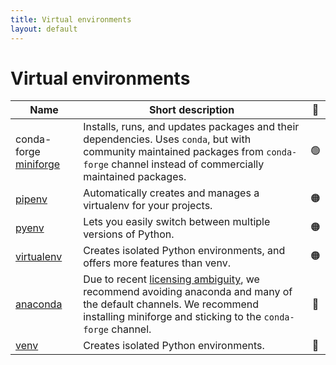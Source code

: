 ```yaml
---
title: Virtual environments
layout: default
---
```


# Virtual environments

| Name                    | Short description                                                                                                                                                                                     | 🚦  |
| ----------------------- | ----------------------------------------------------------------------------------------------------------------------------------------------------------------------------------------------------- | :-: |
| conda-forge [miniforge] | Installs, runs, and updates packages and their dependencies. Uses `conda`, but with community maintained packages from `conda-forge` channel instead of commercially maintained packages.             | 🟢  |
| [pipenv]                | Automatically creates and manages a virtualenv for your projects.                                                                                                                                     | 🟠  |
| [pyenv]                 | Lets you easily switch between multiple versions of Python.                                                                                                                                           | 🟠  |
| [virtualenv]            | Creates isolated Python environments, and offers more features than venv.                                                                                                                             | 🟠  |
| [anaconda]              | Due to recent [licensing ambiguity][anaconda-problems], we recommend avoiding anaconda and many of the default channels. We recommend installing miniforge and sticking to the `conda-forge` channel. | 🔴  |
| [venv]                  | Creates isolated Python environments.                                                                                                                                                                 | 🔴  |

<!-- links here for a more readable table -->

[miniforge]: https://conda-forge.org/download/
[pipenv]: https://pipenv.pypa.io/en/latest/
[pyenv]: https://github.com/pyenv/pyenv
[virtualenv]: https://virtualenv.pypa.io/en/latest/
[anaconda]: https://www.anaconda.com/
[anaconda-problems]: https://www.theregister.com/2024/08/08/anaconda_puts_the_squeeze_on/
[venv]: https://commons.wikimedia.org/wiki/File:Devops-toolchain.svg
